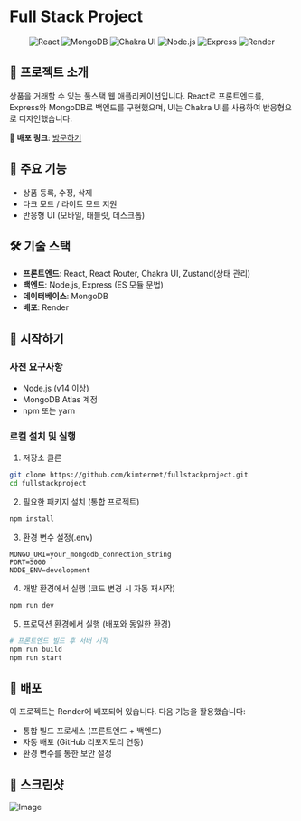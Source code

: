 # Full Stack Project

<div align="center">
  <img src="https://img.shields.io/badge/React-61DAFB?style=for-the-badge&logo=react&logoColor=black" alt="React" />
  <img src="https://img.shields.io/badge/MongoDB-47A248?style=for-the-badge&logo=mongodb&logoColor=white" alt="MongoDB" />
  <img src="https://img.shields.io/badge/Chakra%20UI-319795?style=for-the-badge&logo=chakra-ui&logoColor=white" alt="Chakra UI" />
  <img src="https://img.shields.io/badge/Node.js-339933?style=for-the-badge&logo=nodedotjs&logoColor=white" alt="Node.js" />
  <img src="https://img.shields.io/badge/Express-000000?style=for-the-badge&logo=express&logoColor=white" alt="Express" />
  <img src="https://img.shields.io/badge/Render-46E3B7?style=for-the-badge&logo=render&logoColor=white" alt="Render" />
</div>

## 📝 프로젝트 소개

상품을 거래할 수 있는 풀스택 웹 애플리케이션입니다. React로 프론트엔드를, Express와 MongoDB로 백엔드를 구현했으며, UI는 Chakra UI를 사용하여 반응형으로 디자인했습니다.

🔗 **배포 링크**: [방문하기](https://fullstackproject-1uw5.onrender.com)

## 🚀 주요 기능

- 상품 등록, 수정, 삭제
- 다크 모드 / 라이트 모드 지원
- 반응형 UI (모바일, 태블릿, 데스크톱)

## 🛠️ 기술 스택

- **프론트엔드**: React, React Router, Chakra UI, Zustand(상태 관리)
- **백엔드**: Node.js, Express (ES 모듈 문법)
- **데이터베이스**: MongoDB
- **배포**: Render


## 🏁 시작하기

### 사전 요구사항

- Node.js (v14 이상)
- MongoDB Atlas 계정
- npm 또는 yarn

### 로컬 설치 및 실행

1. 저장소 클론
```bash
git clone https://github.com/kimternet/fullstackproject.git
cd fullstackproject
```

2. 필요한 패키지 설치 (통합 프로젝트)
```bash
npm install
```

3. 환경 변수 설정(.env)
```
MONGO_URI=your_mongodb_connection_string
PORT=5000
NODE_ENV=development
```

4. 개발 환경에서 실행 (코드 변경 시 자동 재시작)
```bash
npm run dev
```

5. 프로덕션 환경에서 실행 (배포와 동일한 환경)
```bash
# 프론트엔드 빌드 후 서버 시작
npm run build
npm run start
```

## 🚀 배포

이 프로젝트는 Render에 배포되어 있습니다. 다음 기능을 활용했습니다:

- 통합 빌드 프로세스 (프론트엔드 + 백엔드)
- 자동 배포 (GitHub 리포지토리 연동)
- 환경 변수를 통한 보안 설정

## 📸 스크린샷

![Image](https://github.com/user-attachments/assets/bcea7c20-0c35-4739-bb38-8f20fc20fb9c)


